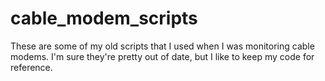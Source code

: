 # cable_modem_scripts
These are some of my old scripts that I used when I was monitoring cable modems. I'm sure they're pretty out of date, but I like to keep my code for reference.

